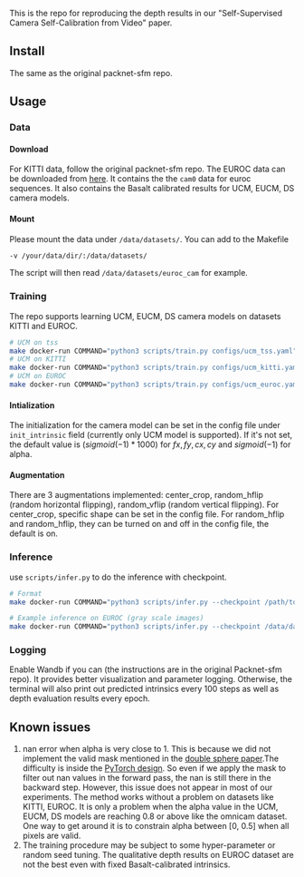 This is the repo for reproducing the depth results in our "Self-Supervised Camera Self-Calibration from Video" paper.

## Install
The same as the original packnet-sfm repo.

## Usage
### Data
#### Download

For KITTI data, follow the original packnet-sfm repo. 
The EUROC data can be downloaded from [here](https://www.dropbox.com/sh/112wtkmxapesws5/AADawGf7QaCvlTiL8klpH7Uya?dl=0). It contains the the `cam0` data for euroc sequences. It also contains the Basalt calibrated results for UCM, EUCM, DS camera models.

#### Mount

Please mount the data under `/data/datasets/`. You can add to the Makefile
```bash
-v /your/data/dir/:/data/datasets/
```
The script will then read `/data/datasets/euroc_cam` for example.

### Training

The repo supports learning UCM, EUCM, DS camera models on datasets KITTI and EUROC.
```bash
# UCM on tss
make docker-run COMMAND="python3 scripts/train.py configs/ucm_tss.yaml"
# UCM on KITTI
make docker-run COMMAND="python3 scripts/train.py configs/ucm_kitti.yaml"
# UCM on EUROC
make docker-run COMMAND="python3 scripts/train.py configs/ucm_euroc.yaml"
```
#### Intialization

The initialization for the camera model can be set in the config file under `init_intrinsic` field (currently only UCM model is supported). If it's not set, the default value is $(sigmoid(-1) * 1000)$ for ${fx, fy, cx, cy}$ and $sigmoid(-1)$ for alpha.

#### Augmentation

There are 3 augmentations implemented: center_crop, random_hflip (random horizontal flipping), random_vflip (random vertical flipping). For center_crop, specific shape can be set in the config file. For random_hflip and random_hflip, they can be turned on and off in the config file, the default is on.

### Inference

use `scripts/infer.py` to do the inference with checkpoint.
```bash
# Format
make docker-run COMMAND="python3 scripts/infer.py --checkpoint /path/to/ckpt/file --input /path/to/images --output /path/to/saving/folder"

# Example inference on EUROC (gray scale images)
make docker-run COMMAND="python3 scripts/infer.py --checkpoint /data/datasets/pretrained_ckpts/euroc_141.ckpt --input /data/datasets/euroc/MH_01_easy/mav0/cam0/data/ --output /data/datasets/results/euroc --gray"
```

### Logging

Enable Wandb if you can (the instructions are in the original Packnet-sfm repo). It provides better visualization and parameter logging. Otherwise, the terminal will also print out predicted intrinsics every 100 steps as well as depth evaluation results every epoch.

## Known issues

1. nan error when alpha is very close to 1. This is because we did not implement the valid mask mentioned in the [double sphere paper](https://arxiv.org/abs/1807.08957).The difficulty is inside the [PyTorch design](https://github.com/pytorch/pytorch/issues/15506). So even if we apply the mask to filter out nan values in the forward pass, the nan is still there in the backward step. However, this issue does not appear in most of our experiments. The method works without a problem on datasets like KITTI, EUROC. It is only a problem when the alpha value in the UCM, EUCM, DS models are reaching 0.8 or above like the omnicam dataset. One way to get around it is to constrain alpha between [0, 0.5] when all pixels are valid.
2. The training procedure may be subject to some hyper-parameter or random seed tuning. The qualitative depth results on EUROC dataset are not the best even with fixed Basalt-calibrated intrinsics.